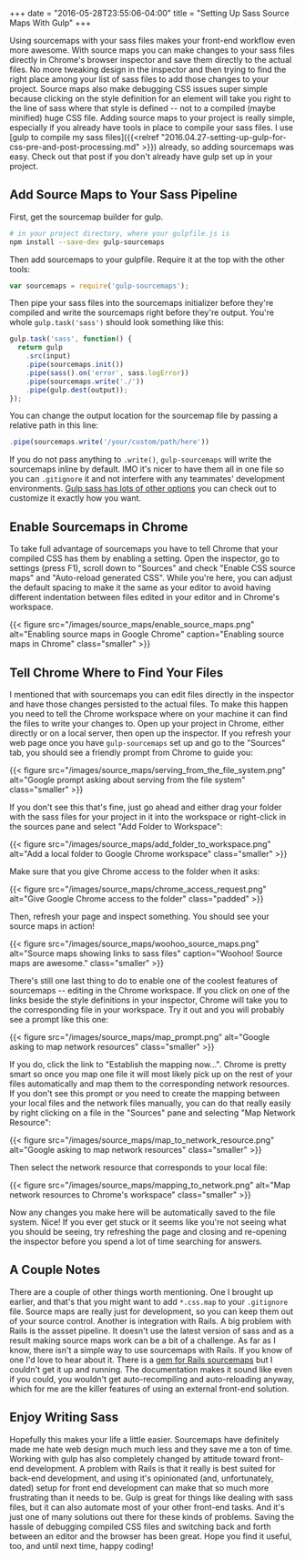 +++
date = "2016-05-28T23:55:06-04:00"
title = "Setting Up Sass Source Maps With Gulp"
+++

Using sourcemaps with your sass files makes your front-end workflow even more awesome. With source maps you can make changes to your sass files directly in Chrome's browser inspector and save them directly to the actual files. No more tweaking design in the inspector and then trying to find the right place among your list of sass files to add those changes to your project. Source maps also make debugging CSS issues super simple because clicking on the style definition for an element will take you right to the line of sass where that style is defined -- not to a compiled (maybe minified) huge CSS file. Adding source maps to your project is really simple, especially if you already have tools in place to compile your sass files. I use [gulp to compile my sass files]({{<relref "2016.04.27-setting-up-gulp-for-css-pre-and-post-processing.md" >}}) already, so adding sourcemaps was easy. Check out that post if you don't already have gulp set up in your project.

## Add Source Maps to Your Sass Pipeline

First, get the sourcemap builder for gulp.

```bash
# in your project directory, where your gulpfile.js is
npm install --save-dev gulp-sourcemaps
```

Then add sourcemaps to your gulpfile. Require it at the top with the other tools:

```js
var sourcemaps = require('gulp-sourcemaps');
```

Then pipe your sass files into the sourcemaps initializer before they're compiled and write the sourcemaps right before they're output. You're whole `gulp.task('sass')` should look something like this:

```js
gulp.task('sass', function() {
  return gulp
    .src(input)
    .pipe(sourcemaps.init())
    .pipe(sass().on('error', sass.logError))
    .pipe(sourcemaps.write('./'))
    .pipe(gulp.dest(output));
});
```

You can change the output location for the sourcemap file by passing a relative path in this line:

```js
.pipe(sourcemaps.write('/your/custom/path/here'))
```

If you do not pass anything to `.write()`, `gulp-sourcemaps` will write the sourcemaps inline by default. IMO it's nicer to have them all in one file so you can `.gitignore` it and not interfere with any teammates' development environments. [Gulp sass has lots of other options](https://www.npmjs.com/package/gulp-sourcemaps) you can check out to customize it exactly how you want.

## Enable Sourcemaps in Chrome

To take full advantage of sourcemaps you have to tell Chrome that your compiled CSS has them by enabling a setting. Open the inspector, go to settings (press F1), scroll down to "Sources" and check "Enable CSS source maps" and "Auto-reload generated CSS". While you're here, you can adjust the default spacing to make it the same as your editor to avoid having different indentation between files edited in your editor and in Chrome's workspace.

{{< figure src="/images/source_maps/enable_source_maps.png" alt="Enabling source maps in Google Chrome" caption="Enabling source maps in Chrome" class="smaller" >}}

## Tell Chrome Where to Find Your Files

I mentioned that with sourcemaps you can edit files directly in the inspector and have those changes persisted to the actual files. To make this happen you need to tell the Chrome workspace where on your machine it can find the files to write your changes to. Open up your project in Chrome, either directly or on a local server, then open up the inspector. If you refresh your web page once you have `gulp-sourcemaps` set up and go to the "Sources" tab, you should see a friendly prompt from Chrome to guide you:

{{< figure src="/images/source_maps/serving_from_the_file_system.png" alt="Google prompt asking about serving from the file system" class="smaller" >}}

If you don't see this that's fine, just go ahead and either drag your folder with the sass files for your project in it into the workspace or right-click in the sources pane and select "Add Folder to Workspace":

{{< figure src="/images/source_maps/add_folder_to_workspace.png" alt="Add a local folder to Google Chrome workspace" class="smaller" >}}

Make sure that you give Chrome access to the folder when it asks:

{{< figure src="/images/source_maps/chrome_access_request.png" alt="Give Google Chrome access to the folder" class="padded" >}}

Then, refresh your page and inspect something. You should see your source maps in action!

{{< figure src="/images/source_maps/woohoo_source_maps.png" alt="Source maps showing links to sass files" caption="Woohoo! Source maps are awesome." class="smaller" >}}

There's still one last thing to do to enable one of the coolest features of sourcemaps -- editing in the Chrome workspace. If you click on one of the links beside the style definitions in your inspector, Chrome will take you to the corresponding file in your workspace. Try it out and you will probably see a prompt like this one:

{{< figure src="/images/source_maps/map_prompt.png" alt="Google asking to map network resources" class="smaller" >}}

If you do, click the link to "Establish the mapping now...". Chrome is pretty smart so once you map one file it will most likely pick up on the rest of your files automatically and map them to the corresponding network resources. If you don't see this prompt or you need to create the mapping between your local files and the network files manually, you can do that really easily by right clicking on a file in the "Sources" pane and selecting "Map Network Resource":

{{< figure src="/images/source_maps/map_to_network_resource.png" alt="Google asking to map network resources" class="smaller" >}}

Then select the network resource that corresponds to your local file:

{{< figure src="/images/source_maps/mapping_to_network.png" alt="Map network resources to Chrome's workspace" class="smaller" >}}

Now any changes you make here will be automatically saved to the file system. Nice! If you ever get stuck or it seems like you're not seeing what you should be seeing, try refreshing the page and closing and re-opening the inspector before you spend a lot of time searching for answers.

## A Couple Notes

There are a couple of other things worth mentioning. One I brought up earlier, and that's that you might want to add `*.css.map` to your `.gitignore` file. Source maps are really just for development, so you can keep them out of your source control. Another is integration with Rails. A big problem with Rails is the assset pipeline. It doesn't use the latest version of sass and as a result making source maps work can be a bit of a challenge. As far as I know, there isn't a simple way to use sourcemaps with Rails. If you know of one I'd love to hear about it. There is a [gem for Rails sourcemaps](https://github.com/vhyza/sass-rails-source-maps) but I couldn't get it up and running. The documentation makes it sound like even if you could, you wouldn't get auto-recompiling and auto-reloading anyway, which for me are the killer features of using an external front-end solution.

## Enjoy Writing Sass

Hopefully this makes your life a little easier. Sourcemaps have definitely made me hate web design much much less and they save me a ton of time. Working with gulp has also completely changed by attitude toward front-end development. A problem with Rails is that it really is best suited for back-end development, and using it's opinionated (and, unfortunately, dated) setup for front end development can make that so much more frustrating than it needs to be. Gulp is great for things like dealing with sass files, but it can also automate most of your other front-end tasks. And it's just one of many solutions out there for these kinds of problems. Saving the hassle of debugging compiled CSS files and switching back and forth between an editor and the browser has been great. Hope you find it useful, too, and until next time, happy coding!

